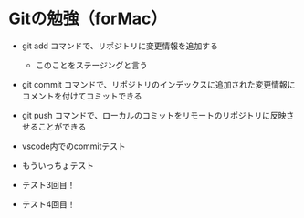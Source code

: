 # Gitの勉強（forMac）
- git add コマンドで、リポジトリに変更情報を追加する
    - このことをステージングと言う
- git commit コマンドで、リポジトリのインデックスに追加された変更情報にコメントを付けてコミットできる
- git push コマンドで、ローカルのコミットをリモートのリポジトリに反映させることができる

- vscode内でのcommitテスト
- もういっちょテスト
- テスト3回目！
- テスト4回目！
